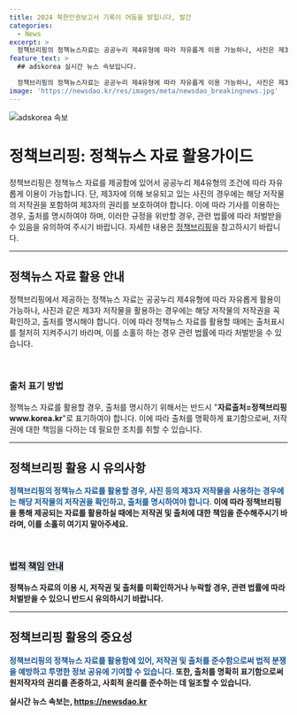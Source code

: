 ```yaml
---
title: 2024 북한인권보고서 기록이 어둠을 밝힙니다, 발간
categories:
  - News
excerpt: >
  정책브리핑의 정책뉴스자료는 공공누리 제4유형에 따라 자유롭게 이용 가능하나, 사진은 제3자 저작권 보호로 사용 불가. 출처 표기 의무와 위반 시 저작권법에 의한 처벌 주의.
feature_text: >
  ## adskorea 실시간 뉴스 속보입니다.

  정책브리핑의 정책뉴스자료는 공공누리 제4유형에 따라 자유롭게 이용 가능하나, 사진은 제3자 저작권 보호로 사용 불가. 출처 표기 의무와 위반 시 저작권법에 의한 처벌 주의.
image: 'https://newsdao.kr/res/images/meta/newsdao_breakingnews.jpg'
---
```


<p><img src="https://newsdao.kr/res/images/meta/newsdao_breakingnews.jpg" alt="adskorea 속보" /></p>

<h1>정책브리핑: 정책뉴스 자료 활용가이드</h1>

<p data-ke-size="size16">정책브리핑은 정책뉴스 자료를 제공함에 있어서 공공누리 제4유형의 조건에 따라 자유롭게 이용이 가능합니다. 단, 제3자에 의해 보유되고 있는 사진의 경우에는 해당 저작물의 저작권을 포함하여 제3자의 권리를 보호하여야 합니다. 이에 따라 기사를 이용하는 경우, 출처를 명시하여야 하며, 이러한 규정을 위반할 경우, 관련 법률에 따라 처벌받을 수 있음을 유의하여 주시기 바랍니다. 자세한 내용은 <a href="www.korea.kr">정책브리핑</a>을 참고하시기 바랍니다.</p>

<hr>

<h2 data-ke-size="size26">정책뉴스 자료 활용 안내</h2>

<p data-ke-size="size16">정책브리핑에서 제공하는 정책뉴스 자료는 공공누리 제4유형에 따라 자유롭게 활용이 가능하나, 사진과 같은 제3자 저작물을 활용하는 경우에는 해당 저작물의 저작권을 꼭 확인하고, 출처를 명시해야 합니다. 이에 따라 정책뉴스 자료를 활용할 때에는 출처표시를 철저히 지켜주시기 바라며, 이를 소홀히 하는 경우 관련 법률에 따라 처벌받을 수 있습니다.</p>

<p data-ke-size="size16">&nbsp;</p>

<h3 data-ke-size="size24"><b>출처 표기 방법</b></h3>

<p data-ke-size="size16">정책뉴스 자료를 활용할 경우, 출처를 명시하기 위해서는 반드시 "<b>자료출처=정책브리핑 www.korea.kr</b>"로 표기하여야 합니다. 이에 따라 출처를 명확하게 표기함으로써, 저작권에 대한 책임을 다하는 데 필요한 조치를 취할 수 있습니다.</p>

<hr>

<h2 data-ke-size="size26">정책브리핑 활용 시 유의사항</h2>

<p data-ke-size="size16"><b><span style="color: #1a5490;">정책브리핑의 정책뉴스 자료를 활용할 경우, 사진 등의 제3자 저작물을 사용하는 경우에는 해당 저작물의 저작권을 확인하고, 출처를 명시하여야 합니다.</span><b> 이에 따라 정책브리핑을 통해 제공되는 자료를 활용하실 때에는 저작권 및 출처에 대한 책임을 준수해주시기 바라며, 이를 소홀히 여기지 말아주세요.</p>

<p data-ke-size="size16">&nbsp;</p>

<h3 data-ke-size="size24"><b><span style="background-color: #21538527;">법적 책임 안내</span></b></h3>

<p data-ke-size="size16">정책뉴스 자료의 이용 시, 저작권 및 출처를 미확인하거나 누락할 경우, 관련 법률에 따라 처벌받을 수 있으니 반드시 유의하시기 바랍니다.</p>

<hr>

<h2 data-ke-size="size26">정책브리핑 활용의 중요성</h2>

<p data-ke-size="size16"><b><span style="color: #1a5490;">정책브리핑의 정책뉴스 자료를 활용함에 있어, 저작권 및 출처를 준수함으로써 법적 분쟁을 예방하고 투명한 정보 공유에 기여할 수 있습니다.</span></b> 또한, 출처를 명확히 표기함으로써 원저작자의 권리를 존중하고, 사회적 윤리를 준수하는 데 일조할 수 있습니다.</p>
실시간 뉴스 속보는, <a href="https://newsdao.kr" rel="dofollow">https://newsdao.kr</a>


